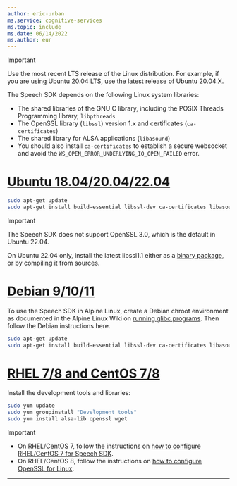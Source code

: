 ```yaml
---
author: eric-urban
ms.service: cognitive-services
ms.topic: include
ms.date: 06/14/2022
ms.author: eur
---
```


> [!IMPORTANT]
> Use the most recent LTS release of the Linux distribution. For example, if you are using Ubuntu 20.04 LTS, use the latest release of Ubuntu 20.04.X.

The Speech SDK depends on the following Linux system libraries:

- The shared libraries of the GNU C library, including the POSIX Threads Programming library, `libpthreads`
- The OpenSSL library (`libssl`) version 1.x and certificates (`ca-certificates`)
- The shared library for ALSA applications (`libasound`)
- You should also install `ca-certificates` to establish a secure websocket and avoid the `WS_OPEN_ERROR_UNDERLYING_IO_OPEN_FAILED` error.

# [Ubuntu 18.04/20.04/22.04](#tab/ubuntu)

```Bash
sudo apt-get update
sudo apt-get install build-essential libssl-dev ca-certificates libasound2 wget
```

> [!IMPORTANT]
> The Speech SDK does not support OpenSSL 3.0, which is the default in Ubuntu 22.04. 

On Ubuntu 22.04 only, install the latest libssl1.1 either as a [binary package](http://security.ubuntu.com/ubuntu/pool/main/o/openssl/), or by compiling it from sources.

# [Debian 9/10/11](#tab/debian)

To use the Speech SDK in Alpine Linux, create a Debian chroot environment as documented in the Alpine Linux Wiki on [running glibc programs](https://wiki.alpinelinux.org/wiki/Running_glibc_programs). Then follow the Debian instructions here.

```Bash
sudo apt-get update
sudo apt-get install build-essential libssl-dev ca-certificates libasound2 wget
```

# [RHEL 7/8 and CentOS 7/8](#tab/rhel-centos)

Install the development tools and libraries:

```Bash
sudo yum update
sudo yum groupinstall "Development tools"
sudo yum install alsa-lib openssl wget
```

> [!IMPORTANT]
> - On RHEL/CentOS 7, follow the instructions on [how to configure RHEL/CentOS 7 for Speech SDK](~/articles/ai-services/speech-service/how-to-configure-rhel-centos-7.md).
> - On RHEL/CentOS 8, follow the instructions on [how to configure OpenSSL for Linux](~/articles/ai-services/speech-service/how-to-configure-openssl-linux.md).

---
